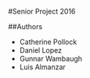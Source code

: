 #Senior Project 2016


##Authors

+ Catherine Pollock
+ Daniel Lopez
+ Gunnar Wambaugh
+ Luis Almanzar
